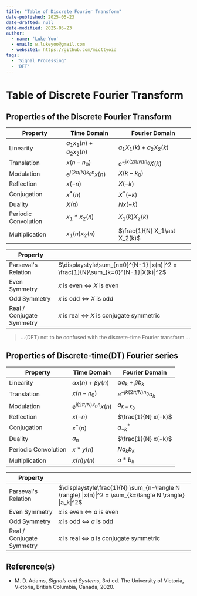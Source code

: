 ```yaml
---
title: "Table of Discrete Fourier Transform"
date-published: 2025-05-23
date-drafted: null
date-modified: 2025-05-23
author:
  - name: 'Luke Yoo'
  - email: w.lukeyoo@gmail.com
  - website1: https://github.com/micttyoid
tags:
  - 'Signal Processing'
  - 'DFT'
---
```


# Table of Discrete Fourier Transform

## Properties of the Discrete Fourier Transform

| Property           | Time Domain               | Fourier Domain     |
|--------------------|---------------------------|--------------------|
| Linearity          | $a_1 x_1(n) + a_2 x_2(n)$ |$a_1 X_1(k)+ a_2 X_2(k)$|
| Translation        | $x(n- n_0)$               | $e^{-j k(2\pi/N)n_0} X(k)$|
| Modulation         | $e^{j (2\pi/N)k_0 n} x(n)$| $X(k - k_0)$       |
| Reflection         | $x(-n)$                   | $X(-k)$            |
| Conjugation        | $x^*(n)$                  | $X^*(-k)$          |
| Duality            | $X(n)$                    | $Nx(-k)$           |
|Periodic Convolution| $x_1\ast x_2(n)$          | $X_1(k) X_2(k)$    |
| Multiplication     | $x_1(n) x_2(n)$           | $\frac{1}{N} X_1\ast X_2(k)$|

| Property              |                               |
|-----------------------|-------------------------------|
| Parseval's Relation   | $\displaystyle\sum_{n=0}^{N-1} \|x(n)\|^2 = \frac{1}{N}\sum_{k=0}^{N-1}\|X(k)\|^2$ |
| Even Symmetry         | $x$ is even $\Leftrightarrow$ $X$ is even |
| Odd Symmetry          | $x$ is odd $\Leftrightarrow$ $X$ is odd   |
|Real / Conjugate Symmetry| $x$ is real $\Leftrightarrow$ $X$ is conjugate symmetric |

> ...(DFT) not to be confused with the discrete-time Fourier transform ...

## Properties of Discrete-time(DT) Fourier series

| Property                  | Time Domain                     | Fourier Domain                     |
|---------------------------|----------------------------------|-------------------------------------|
| Linearity                 | $\alpha x(n) + \beta y(n)$       | $\alpha a_k + \beta b_k$ |
| Translation               | $x(n - n_0)$                    | $e^{-j k (2\pi/N)n_0} a_k$ |
| Modulation                | $e^{j (2\pi/N)k_0 n} x(n)$      | $a_{k-k_0}$ |
| Reflection                | $x(-n)$                         | $\frac{1}{N} x(-k)$ |
| Conjugation               | $x^*(n)$                        | $a^*_{-k}$ |
| Duality                   | $a_n$                           | $\frac{1}{N} x(-k)$ |
| Periodic Convolution      | $x \ast y(n)$            | $N a_k b_k$ |
| Multiplication            | $x(n) y(n)$                     | $a \ast b_k$ |

| Property                  |                                        |
|---------------------------|----------------------------------------| 
| Parseval's Relation       | $\displaystyle\frac{1}{N} \sum_{n=\langle N \rangle} \|x(n)\|^2 = \sum_{k=\langle N \rangle} \|a_k\|^2$ 
| Even Symmetry             | $x$ is even $\Leftrightarrow$ $a$ is even |                                 
| Odd Symmetry              | $x$ is odd $\Leftrightarrow$ $a$ is odd   |                                 
| Real / Conjugate Symmetry   | $x$ is real $\Leftrightarrow$ $a$ is conjugate symmetric |

## Reference(s)

- M. D. Adams, _Signals and Systems_, 3rd ed. The University of Victoria, Victoria, British Columbia, Canada, 2020.
